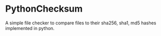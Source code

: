 # PythonChecksum
A simple file checker to compare files to their sha256, sha1, md5 hashes implemented in python.
